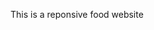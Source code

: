 This is a reponsive food website

<!---
sakshiparihar27/sakshiparihar27 is a ✨ special ✨ repository because its `README.md` (this file) appears on your GitHub profile.
You can click the Preview link to take a look at your changes.
--->
